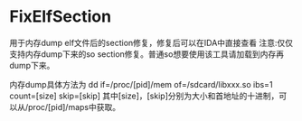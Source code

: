 # FixElfSection
用于内存dump elf文件后的section修复，修复后可以在IDA中直接查看
注意:仅仅支持内存dump下来的so section修复。普通so想要使用该工具请加载到内存再dump下来。

内存dump具体方法为
dd if=/proc/[pid]/mem of=/sdcard/libxxx.so ibs=1 count=[size] skip=[skip]
其中[size]，[skip]分别为大小和首地址的十进制，可以从/proc/[pid]/maps中获取。
